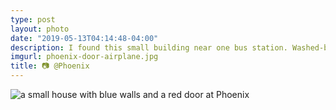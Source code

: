 ```yaml
---
type: post
layout: photo
date: "2019-05-13T04:14:48-04:00"
description: I found this small building near one bus station. Washed-blue walls with a brilliant red door. Loved it already.
imgurl: phoenix-door-airplane.jpg
title: 📷 @Phoenix
---
```

![a small house with blue walls and a red door at Phoenix](https://apfbvvpren.cloudimg.io/cdn/n/n/https://raw.githubusercontent.com/wpix/solid-pipix/master/miniposts/phoenix-door-airplane.jpg)

# 